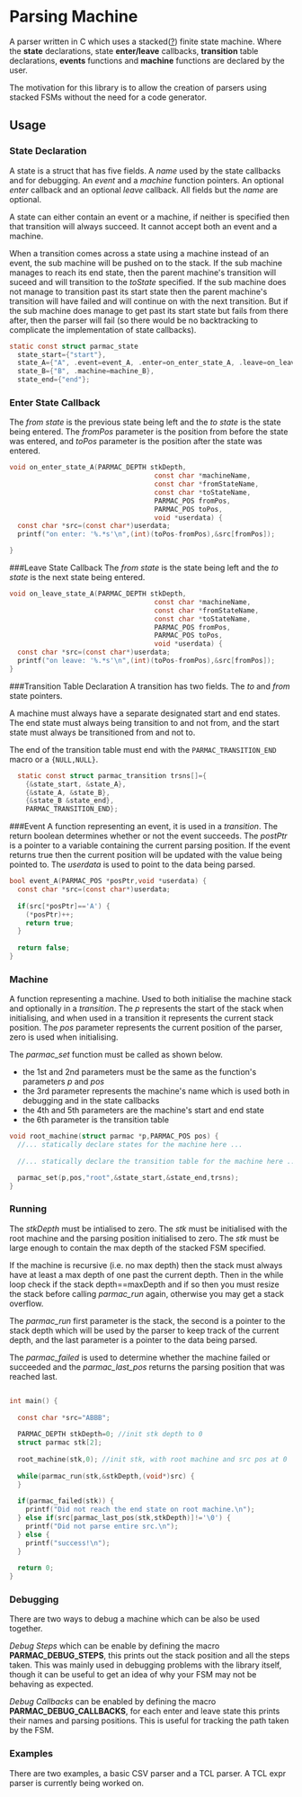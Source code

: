 # Parsing Machine

A parser written in C which uses a stacked([?](https://gamedev.stackexchange.com/questions/25854/gamestate-management-hierarchical-fsm-vs-stack-based-fsm/25859#25859)) finite state machine. Where the **state** declarations, state **enter/leave** callbacks, **transition** table declarations, **events** functions and **machine** functions are declared by the user.

The motivation for this library is to allow the creation of parsers using stacked FSMs without the need for a code generator.

## Usage

### State Declaration
A state is a struct that has five fields. A *name* used by the state callbacks and for debugging. An *event* and a *machine* function pointers. An optional *enter* callback and an optional *leave* callback. All fields but the *name* are optional.

A state can either contain an event or a machine, if neither is specified then that transition will always succeed. It cannot accept both an event and a machine.

When a transition comes across a state using a machine instead of an event, the sub machine will be pushed on to the stack. If the sub machine manages to reach its end state, then the parent machine's transition will suceed and will transition to the *toState* specified. If the sub machine does not manage to transition past its start state then the parent machine's transition will have failed and will continue on with the next transition. But if the sub machine does manage to get past its start state but fails from there after, then the parser will fail (so there would be no backtracking to complicate the implementation of state callbacks).

```C
static const struct parmac_state 
  state_start={"start"},
  state_A={"A", .event=event_A, .enter=on_enter_state_A, .leave=on_leave_state_A},
  state_B={"B", .machine=machine_B},
  state_end={"end"};
```

### Enter State Callback
The *from state* is the previous state being left and the *to state* is the state being entered. The *fromPos* parameter is the position from before the state was entered, and *toPos* parameter is the position after the state was entered.

```C
void on_enter_state_A(PARMAC_DEPTH stkDepth,
                                    const char *machineName,
                                    const char *fromStateName,
                                    const char *toStateName,
                                    PARMAC_POS fromPos,
                                    PARMAC_POS toPos,
                                    void *userdata) {
  const char *src=(const char*)userdata;
  printf("on enter: '%.*s'\n",(int)(toPos-fromPos),&src[fromPos]);

}
```

###Leave State Callback
The *from state* is the state being left and the *to state* is the next state being entered.

```C
void on_leave_state_A(PARMAC_DEPTH stkDepth,
                                    const char *machineName,
                                    const char *fromStateName,
                                    const char *toStateName,
                                    PARMAC_POS fromPos,
                                    PARMAC_POS toPos,
                                    void *userdata) {
  const char *src=(const char*)userdata;
  printf("on leave: '%.*s'\n",(int)(toPos-fromPos),&src[fromPos]);
}

```

###Transition Table Declaration
A transition has two fields. The *to* and *from* state pointers.

A machine must always have a separate designated start and end states. The end state must always being transition to and not from, and the start state must always be transitioned from and not to.

The end of the transition table must end with the ```PARMAC_TRANSITION_END``` macro or a ```{NULL,NULL}```.
```C
  static const struct parmac_transition trsns[]={
    {&state_start, &state_A},
    {&state_A, &state_B},
    {&state_B &state_end},
	PARMAC_TRANSITION_END};

```

###Event
A function representing an event, it is used in a *transition*. The return boolean determines whether or not the event succeeds. The *postPtr* is a pointer to a variable containing the current parsing position. If the event returns true then the current position will be updated with the value being pointed to. The *userdata* is used to point to the data being parsed.

```C
bool event_A(PARMAC_POS *posPtr,void *userdata) {
  const char *src=(const char*)userdata;
  
  if(src[*posPtr]=='A') {
    (*posPtr)++;
    return true;
  }
  
  return false;
}

```
### Machine
A function representing a machine. Used to both initialise the machine stack and optionally in a *transition*. The *p* represents the start of the stack when initialising, and when used in a transition it represents the current stack position. The *pos* parameter represents the current position of the parser, zero is used when initialising.

The *parmac_set* function must be called as shown below.
* the 1st and 2nd parameters must be the same as the function's parameters *p* and *pos*
* the 3rd parameter represents the machine's name which is used both in debugging and in the state callbacks
* the 4th and 5th parameters are the machine's start and end state
* the 6th parameter is the transition table

```C
void root_machine(struct parmac *p,PARMAC_POS pos) {
  //... statically declare states for the machine here ...
  
  //... statically declare the transition table for the machine here ...

  parmac_set(p,pos,"root",&state_start,&state_end,trsns);
}
```

### Running
The *stkDepth* must be intialised to zero. The *stk* must be initialised with the root machine and the parsing position initialised to zero. The *stk* must be large enough to contain the max depth of the stacked FSM specified.

If the machine is recursive (i.e. no max depth) then the stack must always have at least a max depth of one past the current depth. Then in the while loop check if the stack depth==maxDepth and if so then you must resize the stack before calling *parmac_run* again, otherwise you may get a stack overflow.

The *parmac_run* first parameter is the stack, the second is a pointer to the stack depth which will be used by the parser to keep track of the current depth, and the last parameter is a pointer to the data being parsed.

The *parmac_failed* is used to determine whether the machine failed or succeeded and the *parmac_last_pos* returns the parsing position that was reached last.

```C

int main() {
  
  const char *src="ABBB";
  
  PARMAC_DEPTH stkDepth=0; //init stk depth to 0
  struct parmac stk[2];
  
  root_machine(stk,0); //init stk, with root machine and src pos at 0
  
  while(parmac_run(stk,&stkDepth,(void*)src) {
  }
  
  if(parmac_failed(stk)) {
    printf("Did not reach the end state on root machine.\n");
  } else if(src[parmac_last_pos(stk,stkDepth)]!='\0') {
    printf("Did not parse entire src.\n");
  } else {
    printf("success!\n");
  }
  
  return 0;
}
```

### Debugging
There are two ways to debug a machine which can be also be used together. 

*Debug Steps* which can be enable by defining the macro **PARMAC_DEBUG_STEPS**, this prints out the stack position and all the steps taken. This was mainly used in debugging problems with the library itself, though it can be useful to get an idea of why your FSM may not be behaving as expected.

*Debug Callbacks* can be enabled by defining the macro **PARMAC_DEBUG_CALLBACKS**, for each enter and leave state this prints their names and parsing positions. This is useful for tracking the path taken by the FSM.


### Examples

There are two examples, a basic CSV parser and a TCL parser. A TCL expr parser is currently being worked on.
